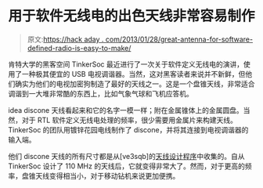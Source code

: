 # 用于软件无线电的出色天线非常容易制作

> 原文:[https://hack aday . com/2013/01/28/great-antenna-for-software-defined-radio-is-easy-to-make/](https://hackaday.com/2013/01/28/great-antenna-for-software-defined-radio-is-really-easy-to-make/)

肯特大学的黑客空间 TinkerSoc 最近进行了一次关于软件定义无线电的演讲，使用了一种极其便宜的 USB 电视调谐器。当然，这对黑客读者来说并不新鲜，但他们确实为他们的电视加密狗制造了最好的天线之一。这是一个盘锥天线，非常适合调谐到一大堆非常酷的东西上，比如气象气球和飞机应答机。

idea discone 天线看起来和它的名字一模一样；附在金属锥体上的金属圆盘。当然，对于 RTL 软件定义无线电处理的频率，很少需要用金属片来构建天线。TinkerSoc 的团队用镀锌花园电线制作了 discone，并将其连接到电视调谐器的输入端。

他们 discone 天线的所有尺寸都是从[ve3sqb]的[天线设计程序](http://www.ve3sqb.com/)中收集的。自从 TinkerSoc 设计了 110 MHz 的天线后，它就变得非常大了。然而，对于更高的频率，盘锥天线变得相当小，对于移动钻机来说更加便携。